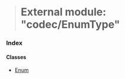 > # External module: "codec/EnumType"

### Index

#### Classes

* [Enum](../classes/_codec_enumtype_.enum.md)